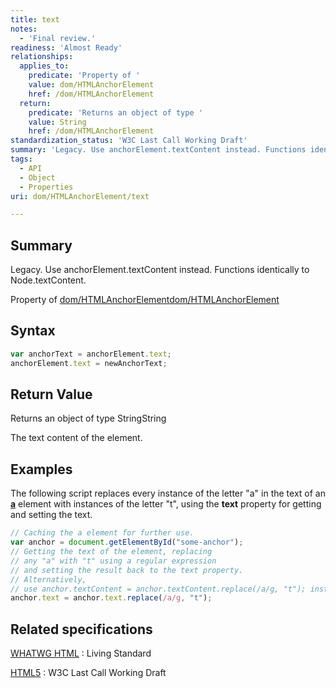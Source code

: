 ```yaml
---
title: text
notes:
  - 'Final review.'
readiness: 'Almost Ready'
relationships:
  applies_to:
    predicate: 'Property of '
    value: dom/HTMLAnchorElement
    href: /dom/HTMLAnchorElement
  return:
    predicate: 'Returns an object of type '
    value: String
    href: /dom/HTMLAnchorElement
standardization_status: 'W3C Last Call Working Draft'
summary: 'Legacy. Use anchorElement.textContent instead. Functions identically to Node.textContent.'
tags:
  - API
  - Object
  - Properties
uri: dom/HTMLAnchorElement/text

---
```

## <span>Summary</span>

Legacy. Use anchorElement.textContent instead. Functions identically to Node.textContent.

Property of [dom/HTMLAnchorElement](/dom/HTMLAnchorElement)[dom/HTMLAnchorElement](/dom/HTMLAnchorElement)

## <span>Syntax</span>

``` js
var anchorText = anchorElement.text;
anchorElement.text = newAnchorText;
```

## <span>Return Value</span>

Returns an object of type StringString

The text content of the element.

## <span>Examples</span>

The following script replaces every instance of the letter "a" in the text of an [**a**](/html/elements/a) element with instances of the letter "t", using the **text** property for getting and setting the text.

``` js
// Caching the a element for further use.
var anchor = document.getElementById("some-anchor");
// Getting the text of the element, replacing
// any "a" with "t" using a regular expression
// and setting the result back to the text property.
// Alternatively,
// use anchor.textContent = anchor.textContent.replace(/a/g, "t"); instead.
anchor.text = anchor.text.replace(/a/g, "t");
```

## <span>Related specifications</span>

[WHATWG HTML](http://www.whatwg.org/specs/web-apps/current-work/multipage/semantics.html#dom-a-text)
:   Living Standard

[HTML5](http://www.w3.org/TR/html5/text-level-semantics.html#dom-a-text)
:   W3C Last Call Working Draft

